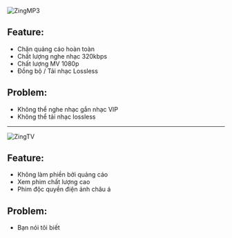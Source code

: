 ![ZingMP3](https://i.imgur.com/OUsiG2w.jpg)

## Feature:
- Chặn quảng cáo hoàn toàn
- Chất lượng nghe nhạc 320kbps
- Chất lượng MV 1080p
- Đồng bộ / Tải nhạc Lossless

## Problem:
- Không thể nghe nhạc gắn nhạc VIP
- Không thể tải nhạc lossless

---

![ZingTV](https://i.imgur.com/cXTwcRx.jpeg)

## Feature:
- Không làm phiền bởi quảng cáo
- Xem phim chất lượng cao
- Phim độc quyền điện ảnh châu á

## Problem:
- Bạn nói tôi biết
